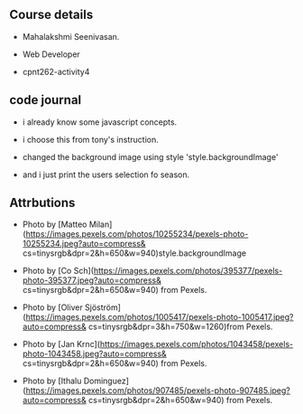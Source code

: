 ## Course details

  *  Mahalakshmi Seenivasan.

  *  Web Developer

  *  cpnt262-activity4

## code journal

  * i already know some javascript concepts.

  * i choose this from tony's instruction.

  * changed the background image using style
      'style.backgroundImage'
   
   * and i just print the users selection fo season.

## Attrbutions

  *  Photo by [Matteo Milan](https://images.pexels.com/photos/10255234/pexels-photo-10255234.jpeg?auto=compress&
     cs=tinysrgb&dpr=2&h=650&w=940)style.backgroundImage

  *  Photo by [Co Sch](https://images.pexels.com/photos/395377/pexels-photo-395377.jpeg?auto=compress& 
     cs=tinysrgb&dpr=2&h=650&w=940) from Pexels.

  *  Photo by [Oliver Sjöström](https://images.pexels.com/photos/1005417/pexels-photo-1005417.jpeg?auto=compress&
     cs=tinysrgb&dpr=3&h=750&w=1260)from Pexels.

  *  Photo by [Jan Krnc](https://images.pexels.com/photos/1043458/pexels-photo-1043458.jpeg?auto=compress&    
     cs=tinysrgb&dpr=2&h=650&w=940) from Pexels.

  *  Photo by [Ithalu Dominguez](https://images.pexels.com/photos/907485/pexels-photo-907485.jpeg?auto=compress& 
     cs=tinysrgb&dpr=2&h=650&w=940) from Pexels.